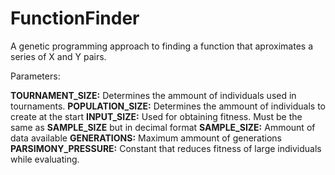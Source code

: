 # FunctionFinder
A genetic programming approach to finding a function that aproximates a series of X and Y pairs.

Parameters:

**TOURNAMENT_SIZE:** Determines the ammount of individuals used in tournaments.
**POPULATION_SIZE:** Determines the ammount of individuals to create at the start
**INPUT_SIZE:** Used for obtaining fitness. Must be the same as **SAMPLE_SIZE** but in decimal format
**SAMPLE_SIZE:** Ammount of data available
**GENERATIONS:** Maximum ammount of generations
**PARSIMONY_PRESSURE:** Constant that reduces fitness of large individuals while evaluating.
